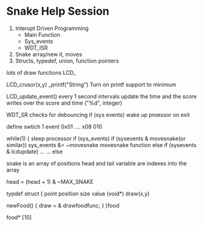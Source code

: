 # Snake Help Session

1. Interupt Driven Programming
	- Main Function
	- Sys_events
	- WDT_ISR
2. Snake array/new it, moves
3. Structs, typedef, union, function pointers

lots of draw functions LCD_

LCD_crusor(x,y)
   _printf("String")
Turn on printf support to minimum

LCD_update_event() 
	every 1 second intervals
	update the time and the score
	writes over the score and time ("%d", integer)

WDT_SR 
	checks for debouncing
	if (sys events) wake up proessor on exit

define swtich 1 event 0x01 
	....				x08
						010

while(1) {
	sleep processor
		if (sys_events)
			if (sysevents & movesnake(or similar))
				sys_events &= ~movesnake
				movesnake function
			else if (sysevents & lcdupdate)
			... 
			...
			else 

snake is an array of positions
head and tail variable are indexes into the array

head = (head + 1) & ~MAX_SNAKE

typdef struct {
	point position
	size
	value
	(void*) draw(x,y)

newFood() {
	draw = & drawfoodfunc;
}
}food

food* [10]